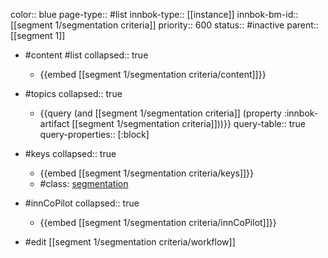 color:: blue
page-type:: #list
innbok-type:: [[instance]]
innbok-bm-id:: [[segment 1/segmentation criteria]]
priority:: 600
status:: #inactive
parent:: [[segment 1]]

- #content #list
  collapsed:: true
	- {{embed [[segment 1/segmentation criteria/content]]}}
- #topics
   collapsed:: true
    - {{query (and [[segment 1/segmentation criteria]] (property :innbok-artifact [[segment 1/segmentation criteria]]))}}
      query-table:: true
      query-properties:: [:block]
- #keys
  collapsed:: true
	- {{embed [[segment 1/segmentation criteria/keys]]}}
	- #class: [segmentation](https://go.innbok.com/#/page/innBoK%2Fclass%2Fsegmentation)
- #innCoPilot
   collapsed:: true
	 - {{embed [[segment 1/segmentation criteria/innCoPilot]]}}

- #edit [[segment 1/segmentation criteria/workflow]]

